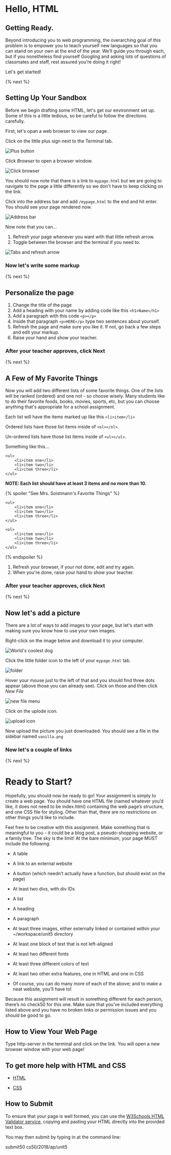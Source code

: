 # Hello, HTML

## Getting Ready.  

Beyond introducing you to web programming, the overarching goal of this problem is to empower you to teach yourself new languages so that you can stand on your own at the end of the year. We’ll guide you through each, but if you nonetheless find yourself Googling and asking lots of questions of classmates and staff, rest assured you’re doing it right!

Let's get started!

{% next %}

## Setting Up Your Sandbox

Before we begin drafting some HTML, let's get our environment set up. Some of this is a little tedious, so be careful to follow the directions carefully.

First, let's opan a web browser to view our page.

Click on the little plus sign next to the Terminal tab.

![Plus button](plus_button.png)

Click _Browser_ to open a browser window.

![Click browser](click_browser.png)

You should now note that there is a link to `mypage.html` but we are going to navigate to the page a little differently so we don't have to keep clicking on the link.

Click into the address bar and add `/mypage.html` to the end and hit enter. You should see your page rendered now.

![Address bar](mypage.png)

Now note that you can...

1. Refresh your page whenever you want with that little refresh arrow.
2. Toggle between the browser and the terminal if you need to.

![Tabs and refresh arrow](options.png)

### Now let's write some markup

{% next %}

## Personalize the page

1. Change the title of the page
2. Add a heading with your name by adding code like this `<h1>Name</h1>`
3. Add a paragraph with this code `<p></p>` 
4. Inside that paragraph `<p>HERE</p>` type two sentences about yourself.
5. Refresh the page and make sure you like it. If not, go back a few steps and edit your markup.
6. Raise your hand and show your teacher.

### After your teacher approves, click Next

{% next %}

## A Few of My Favorite Things

Now you will add two different lists of some favorite things. One of the lists will be ranked (ordered) and one not - so choose wisely. Many students like to do their favorite foods, books, movies, sports, etc, but you can choose anything that's appropriate for a school assignment.

Each list will have the items marked up like this `<li>item</li>`

Ordered lists have those list items inside of `<ol></ol>`.

Un-ordered lists have those list items inside of `<ul></ul>`.

Something like this...

```
<ul>
    <li>item one</li>
    <li>item two</li>
    <li>item three</li>
</ul>
```

**NOTE: Each list should have at least 3 items and no more than 10.**

{% spoiler "See Mrs. Soistmann's Favorite Things" %}
```
<ul>
    <li>item one</li>
    <li>item two</li>
    <li>item three</li>
</ul>

<ol>
    <li>item one</li>
    <li>item two</li>
    <li>item three</li>
</ol>
```
{% endspoiler %}

1. Refresh your browser, if your not done, edit and try again.
2. When you're done, raise your hand to show your teacher.

### After your teacher approves, click Next

{% next %}

## Now let's add a picture

There are a lot of ways to add images to your page, but let's start with making sure you know how to use your own images.

Right-click on the image below and download it to your computer.

![World's coolest dog](vanilla.png)

Click the little folder icon to the left of your `mypage.html` tab.

![folder](folder.png)

Hover your mouse just to the left of that and you should find three dots appear (above those you can already see). Click on those and then click _New File_

![new file menu](new_file.png)

Click on the uplode icon.

![upload icon](upload.png)

Now upload the picture you just downloaded. You should see a file in the sidebar named `vanilla.png`


### Now let's a couple of links

{% next %}

# Ready to Start?

Hopefully, you should now be ready to go! Your assignment is simply to create a web page. You should have one HTML file (named whatever you’d like, it does not need to be index.html) containing the web page’s structure, and one CSS file for styling. Other than that, there are no restrictions on other things you’d like to include.

Feel free to be creative with this assignment. Make something that is meaningful to you - it could be a blog post, a pseudo-shopping website, or a family tree. The sky is the limit! At the bare minimum, your page MUST include the following:

* A table

* A link to an external website

* A button (which needn’t actually have a function, but should exist on the page)

* At least two divs, with div IDs

* A list

* A heading

* A paragraph

* At least three images, either externally linked or contained within your ~/workspace/unit5 directory

* At least one block of text that is not left-aligned

* At least two different fonts

* At least three different colors of text

* At least two other extra features, one in HTML and one in CSS

* Of course, you can do many more of each of the above; and to make a neat website, you’ll have to!

Because this assignment will result in something different for each person, there’s no check50 for this one. Make sure that you’ve included everything listed above and you have no broken links or permission issues and you should be good to go.

## How to View Your Web Page

Type http-server in the terminal and click on the link. You will open a new browser window with your web page!

## To get more help with HTML and CSS

* [HTML](https://www.w3schools.com/html/)

* [CSS](https://www.w3schools.com/css/)

## How to Submit

To ensure that your page is well formed, you can use the [W3Schools HTML Validator service](https://validator.w3.org/#validate_by_input), copying and pasting your HTML directly into the provided text box. 

You may then submit by typing in at the command line:

submit50 cs50/2018/ap/unit5


